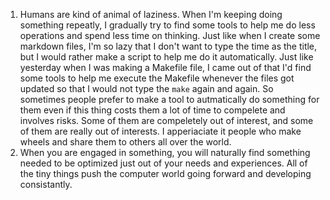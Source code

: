 1. Humans are kind of animal of laziness. When I'm keeping doing something repeatly, I gradually try to find some tools to help me do less operations and spend less time on thinking. Just like when I create some markdown files, I'm so lazy that I don't want to type the time as the title, but I would rather make a script to help me do it automatically. Just like yesterday when I was making a Makefile file, I came out of that I'd find some tools to help me execute the Makefile whenever the files got updated so that I would not type the `make` again and again. So sometimes people prefer to make a tool to autmatically do something for them even if this thing costs them a lot of time to compelete and involves risks. Some of them are compeletely out of interest, and some of them are really out of interests. I apperiaciate it people who make wheels and share them to others all over the world. 
2. When you are engaged in something, you will naturally find something needed to be optimized just out of your needs and experiences. All of the tiny things push the computer world going forward and developing consistantly.
